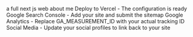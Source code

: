 a full next js web  about me
Deploy to Vercel - The configuration is ready
Google Search Console - Add your site and submit the sitemap
Google Analytics - Replace GA_MEASUREMENT_ID with your actual tracking ID
Social Media - Update your social profiles to link back to your site